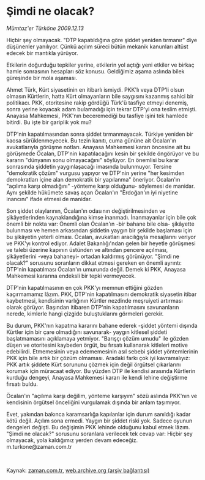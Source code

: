 # Şimdi ne olacak?

*Mümtaz'er Türköne 2009.12.13*

<tr><td class="metin" colspan="2" style="padding-top: 20px; padding-left: 5px; ">Hiçbir şey olmayacak. "DTP kapatıldığına göre şiddet yeniden tırmanır" diye düşünenler yanılıyor. Çünkü açılım süreci bütün mekanik kanunları altüst edecek bir mantıkla yürüyor.</td></tr><tr><td class="metin" colspan="2" style="padding-top: 20px; padding-left: 5px; "><p>Etkilerin doğurduğu tepkiler yerine, etkilerin yol açtığı yeni etkiler ve birkaç hamle sonrasının hesapları söz konusu. Geldiğimiz aşama aslında bilek güreşinde bir mola aşaması.
<p>Ahmet Türk, Kürt siyasetinin en itibarlı ismiydi. PKK'lı veya DTP'li olsun olmasın Kürtlerin, hatta Kürt olmayanların bile saygısını kazanmış sahici bir politikacı. PKK, otoritesine rakip gördüğü Türk'ü tasfiye etmeyi denemiş, sonra yerine koyacak adam bulamadığı için tekrar DTP'yi ona teslim etmişti. Anayasa Mahkemesi, PKK'nın beceremediği bu tasfiye işini tek hamlede bitirdi. Bu işte bir gariplik yok mu?
<p>DTP'nin kapatılmasından sonra şiddet tırmanmayacak. Türkiye yeniden bir kaosa sürüklenmeyecek. Bu tezin kanıtı, cuma gününe ait Öcalan'ın avukatlarıyla görüşme notları. Anayasa Mahkemesi kararı öncesine ait bu görüşmede Öcalan, DTP'nin kapatılacağını kesin bir şekilde öngörüyor ve bu kararın "dünyanın sonu olmayacağını" söylüyor. En önemlisi bu karar sonrasında şiddetin yaygınlaşacağı imasında bulunmuyor. Tersine "demokratik çözüm" vurgusu yapıyor ve DTP'nin yerine "her kesimden demokratları içine alan demokratik bir yapılanma" öneriyor. Öcalan'ın "açılıma karşı olmadığını" -yönteme karşı olduğunu- söylemesi de manidar. Aynı şekilde hükümete savaş açan Öcalan'ın "Erdoğan'ın iyi niyetine inancını" ifade etmesi de manidar.
<p>Son şiddet olaylarının, Öcalan'ın odasının değiştirilmesinden ve şikâyetlerinden kaynaklandığına kimse inanmadı. İnanmayanlar için bile çok önemli bir nokta var: Önemli olan Öcalan'ın -bir bahane bile olsa- şikâyette bulunması ve hemen arkasından şiddetin yaygın bir şekilde başlaması için bu şikâyetin yeterli olması. Öcalan, avukatları aracılığıyla mesajlarını veriyor ve PKK'yı kontrol ediyor. Adalet Bakanlığı'ndan gelen bir heyetle görüşmesi ve talebi üzerine kapının üstünden ve altından pencere açılması, şikâyetlerini -veya bahaneyi- ortadan kaldırmış görünüyor. "Şimdi ne olacak?" sorusunu soranların dikkat etmesi gereken en önemli ayrıntı: DTP'nin kapatılması Öcalan'ın umurunda değil. Demek ki PKK, Anayasa Mahkemesi kararına endeksli bir tepki vermeyecek.
<p>DTP'nin kapatılmasının en çok PKK'yı memnun ettiğini gözden kaçırmamamız lâzım. PKK, DTP'nin kapatılmasını demokratik siyasetin itibar kaybetmesi, kendisinin varlığının Kürtler nezdinde meşruiyeti artırması olarak görüyor. Başından itibaren DTP'nin kapatılmasını savunanların nerede, kimlerle hangi çizgide buluştuklarını görmeleri gerekir.
<p>Bu durum, PKK'nın kapatma kararını bahane ederek -şiddet yöntemi dışında Kürtler için bir çare olmadığını savunarak- yaygın kitlesel şiddeti başlatmamasını açıklamaya yetmiyor. "Barışçı çözüm umudu" ile gözden düşen ve otoritesini kaybeden örgüt, bu fırsatı kullanarak kitleleri motive edebilirdi. Etmemesinin veya edememesinin asıl sebebi şiddet yöntemlerinin PKK için bile artık bir çözüm olmaması. Aradaki farkı çok iyi kavramalıyız: PKK artık şiddete Kürt sorununu çözmek için değil örgütsel çıkarlarını korumak için müracaat ediyor. Bu yüzden DTP ile kendisi arasında Kürtlerin kurduğu dengeyi, Anayasa Mahkemesi kararı ile kendi lehine değiştirme fırsatı buldu.
<p>Öcalan'ın "açılıma karşı değilim, yönteme karşıyım" sözü aslında PKK'nın ve kendisinin örgütsel önceliğini vurgulamak dışında bir anlam taşımıyor.
<p>Evet, yakından bakınca karamsarlığa kapılanlar için durum sanıldığı kadar kötü değil. Açılım sona ermedi. Yaygın bir şiddet riski yok. Sadece oyunun dengeleri değişti. Bu değişimin PKK lehinde olduğunu kabul etmek lâzım. "Şimdi ne olacak?" sorusunu soranlara verilecek tek cevap var: Hiçbir şey olmayacak, yola kaldığımız yerden devam edeceğiz. m.turkone@zaman.com.tr
<p><br/></p></p></p></p></p></p></p></p></p></td></tr>

Kaynak: [zaman.com.tr](http://zaman.com.tr/yazar.do?yazino=926632), [web.archive.org (arşiv bağlantısı)](http://web.archive.org/web/20091217193307/http://zaman.com.tr:80/yazar.do?yazino=926632)
